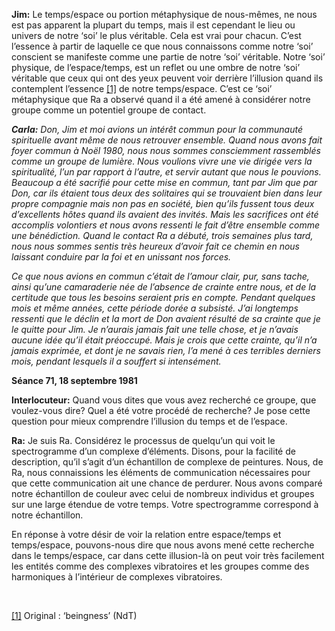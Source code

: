 <p><strong>Jim:</strong> Le temps/espace ou portion métaphysique de nous-mêmes, ne nous est pas apparent la plupart du temps, mais il est cependant le lieu ou univers de notre ‘soi’ le plus véritable. Cela est vrai pour chacun. C’est l’essence à partir de laquelle ce que nous connaissons comme notre ‘soi’ conscient se manifeste comme une partie de notre ‘soi’ véritable. Notre ‘soi’ physique, de l’espace/temps, est un reflet ou une ombre de notre ‘soi’ véritable que ceux qui ont des yeux peuvent voir derrière l’illusion quand ils contemplent l’essence <a id="_ftnref1" href="#_ftn1" name="_ftnref1">[1]</a> de notre temps/espace. C’est ce ‘soi’ métaphysique que Ra a observé quand il a été amené à considérer notre groupe comme un potentiel groupe de contact.</p>
<p><em><strong>Carla:</strong> Don, Jim et moi avions un intérêt commun pour la communauté spirituelle avant même de nous retrouver ensemble. Quand nous avons fait foyer commun à Noël 1980, nous nous sommes consciemment rassemblés comme un groupe de lumière. Nous voulions vivre une vie dirigée vers la spiritualité, l’un par rapport à l’autre, et servir autant que nous le pouvions. Beaucoup a été sacrifié pour cette mise en commun, tant par Jim que par Don, car ils étaient tous deux des solitaires qui se trouvaient bien dans leur propre compagnie mais non pas en société, bien qu’ils fussent tous deux d’excellents hôtes quand ils avaient des invités. Mais les sacrifices ont été accomplis volontiers et nous avons ressenti le fait d’être ensemble comme une bénédiction. Quand le contact Ra a débuté, trois semaines plus tard, nous nous sommes sentis très heureux d’avoir fait ce chemin en nous laissant conduire par la foi et en unissant nos forces.</em></p>
<p><em>Ce que nous avions en commun c’était de l’amour clair, pur, sans tache, ainsi qu’une camaraderie née de l’absence de crainte entre nous, et de la certitude que tous les besoins seraient pris en compte. Pendant quelques mois et même années, cette période dorée a subsisté. J’ai longtemps ressenti que le déclin et la mort de Don avaient résulté de sa crainte que je le quitte pour Jim. Je n’aurais jamais fait une telle chose, et je n’avais aucune idée qu’il était préoccupé. Mais je crois que cette crainte, qu’il n’a jamais exprimée, et dont je ne savais rien, l’a mené à ces terribles derniers mois, pendant lesquels il a souffert si intensément.</em></p>
<p><strong>Séance 71, 18 septembre 1981</strong></p>
<p><strong>Interlocuteur:</strong> Quand vous dites que vous avez recherché ce groupe, que voulez-vous dire? Quel a été votre procédé de recherche? Je pose cette question pour mieux comprendre l’illusion du temps et de l’espace.</p>
<p><strong>Ra:</strong> Je suis Ra. Considérez le processus de quelqu’un qui voit le spectrogramme d’un complexe d’éléments. Disons, pour la facilité de description, qu’il s’agit d’un échantillon de complexe de peintures. Nous, de Ra, nous connaissions les éléments de communication nécessaires pour que cette communication ait une chance de perdurer. Nous avons comparé notre échantillon de couleur avec celui de nombreux individus et groupes sur une large étendue de votre temps. Votre spectrogramme correspond à notre échantillon.</p>
<p>En réponse à votre désir de voir la relation entre espace/temps et temps/espace, pouvons-nous dire que nous avons mené cette recherche dans le temps/espace, car dans cette illusion-là on peut voir très facilement les entités comme des complexes vibratoires et les groupes comme des harmoniques à l’intérieur de complexes vibratoires.</p>
<p class="separator-left-33"> </p>
<p class="footnote"><a id="_ftn1" href="#_ftnref1" name="_ftn1">[1]</a> Original : ‘beingness’ (NdT)</p>